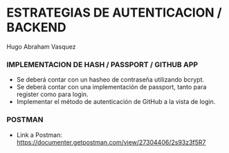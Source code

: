 # ESTRATEGIAS DE AUTENTICACION / BACKEND 
Hugo Abraham Vasquez

### IMPLEMENTACION DE HASH / PASSPORT / GITHUB APP
- Se deberá contar con un hasheo de contraseña utilizando bcrypt.
- Se deberá contar con una implementación de passport, tanto para register como para login.
- Implementar el método de autenticación de GitHub a la vista de login.

### POSTMAN
- Link a Postman: https://documenter.getpostman.com/view/27304406/2s93z3f5R7
